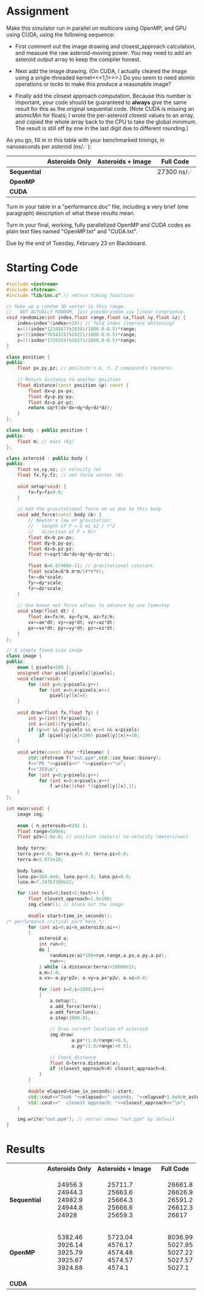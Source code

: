 # Assignment
Make this simulator run in parallel on multicore using OpenMP, and GPU using CUDA, using the following sequence:

*   First comment out the image drawing and closest_approach calculation, and measure the raw asteroid-moving power.  You may need to add an asteroid output array to keep the compiler honest.

*   Next add the image drawing.  (On CUDA, I actually cleared the image using a single-threaded kernel<<<1,1>>>.)  Do you seem to need atomic operations or locks to make this produce a reasonable image?

*   Finally add the closest approach computation.  Because this number is important, your code should be guaranteed to **always** give the same result for this as the original sequential code.  (Note CUDA is missing an atomicMin for floats; I wrote the per-asteroid closest values to an array, and copied the whole array back to the CPU to take the global minimum.  The result is still off by one in the last digit due to different rounding.)

As you go, fill in in this table with your benchmarked timings, in nanoseconds per asteroid (ns/☄):

|                | Asteroids Only | Asteroids + Image |     Full Code |
|----------------|----------------|-------------------|---------------|
| **Sequential** |                |                   |  27300 ns/☄   |
|   **OpenMP**   |                |                   |               |
|    **CUDA**    |                |                   |               |

Turn in your table in a "performance.doc" file, including a very brief (one paragraph) description of what these results mean.

Turn in your final, working, fully parallelized OpenMP and CUDA codes as plain text files named "OpenMP.txt" and "CUDA.txt".

Due by the end of Tuesday, February 23 on Blackboard.

# Starting Code

```cpp
#include <iostream>
#include <fstream>
#include "lib/inc.c" // netrun timing functions

// Make up a random 3D vector in this range.
//   NOT ACTUALLY RANDOM, just pseudorandom via linear congruence.
void randomize(int index,float range,float &x,float &y,float &z) {
    index=index^(index<<24); // fold index (improve whitening)
    x=(((index*1234567)%1039)/1000.0-0.5)*range;
    y=(((index*7654321)%1021)/1000.0-0.5)*range;
    z=(((index*1726354)%1027)/1000.0-0.5)*range;
}

class position {
public:
    float px,py,pz; // position's X, Y, Z components (meters)
    
    // Return distance to another position
    float distance(const position &p) const {
        float dx=p.px-px;
        float dy=p.py-py;
        float dz=p.pz-pz;
        return sqrt(dx*dx+dy*dy+dz*dz);
    }
};

class body : public position {
public:
    float m; // mass (Kg)
};

class asteroid : public body {
public:
    float vx,vy,vz; // velocity (m)
    float fx,fy,fz; // net force vector (N)
    
    void setup(void) {
        fx=fy=fz=0.0;
    }
    
    // Add the gravitational force on us due to this body
    void add_force(const body &b) {
        // Newton's law of gravitation:
        //   length of F = G m1 m2 / r^2
        //   direction of F = R/r
        float dx=b.px-px;
        float dy=b.py-py;
        float dz=b.pz-pz;
        float r=sqrt(dx*dx+dy*dy+dz*dz);
        
        float G=6.67408e-11; // gravitational constant
        float scale=G*b.m*m/(r*r*r);
        fx+=dx*scale;
        fy+=dy*scale;
        fz+=dz*scale;
    }
    
    // Use known net force values to advance by one timestep
    void step(float dt) {
        float ax=fx/m, ay=fy/m, az=fz/m;
        vx+=ax*dt; vy+=ay*dt; vz+=az*dt;
        px+=vx*dt; py+=vy*dt; pz+=vz*dt;
    }
};

// A simple fixed-size image
class image {
public:
    enum { pixels=500 };
    unsigned char pixel[pixels][pixels];
    void clear(void) {
        for (int y=0;y<pixels;y++)
            for (int x=0;x<pixels;x++) 
                pixel[y][x]=0;
    }
    
    void draw(float fx,float fy) {
        int y=(int)(fx*pixels);
        int x=(int)(fy*pixels);
        if (y>=0 && y<pixels && x>=0 && x<pixels)
            if (pixel[y][x]<200) pixel[y][x]+=10;
    }
    
    void write(const char *filename) {
        std::ofstream f("out.ppm",std::ios_base::binary);
        f<<"P5 "<<pixels<<" "<<pixels<<"\n";
        f<<"255\n";
        for (int y=0;y<pixels;y++)
            for (int x=0;x<pixels;x++) 
                f.write((char *)&pixel[y][x],1);
    }
};

int main(void) {
    image img;
    
    enum { n_asteroids=8192 };
    float range=500e6;
    float p2v=3.0e-6; // position (meters) to velocity (meters/sec)
    
    body terra; 
    terra.px=0.0; terra.py=0.0; terra.pz=0.0; 
    terra.m=5.972e24;
    
    body luna;
    luna.px=384.4e6; luna.py=0.0; luna.pz=0.0;
    luna.m=7.34767309e22;

    for (int test=0;test<5;test++) {
        float closest_approach=1.0e100;
        img.clear(); // black out the image
    
        double start=time_in_seconds();
/* performance critical part here */
        for (int ai=0;ai<n_asteroids;ai++)
        {
            asteroid a;
            int run=0;
            do {
                randomize(ai*100+run,range,a.px,a.py,a.pz);
                run++;
            } while (a.distance(terra)<10000e3);
            a.m=1.0;
            a.vx=-a.py*p2v; a.vy=a.px*p2v; a.vz=0.0;
            
            for (int i=0;i<1000;i++)
            {
                a.setup();
                a.add_force(terra);
                a.add_force(luna);
                a.step(1000.0);
                
                // Draw current location of asteroid
                img.draw(
                        a.px*(1.0/range)+0.5,
                        a.py*(1.0/range)+0.5);
                
                // Check distance
                float d=terra.distance(a);
                if (closest_approach>d) closest_approach=d;
            }
        }
        
        double elapsed=time_in_seconds()-start;
        std::cout<<"Took "<<elapsed<<" seconds, "<<elapsed*1.0e9/n_asteroids<<" ns/asteroid\n";
        std::cout<<"  closest approach: "<<closest_approach<<"\n";
    }

    img.write("out.ppm"); // netrun shows "out.ppm" by default
}
```

# Results

<table align="center">
  <tbody>
    <tr>
      <th></th>
      <th>Asteroids Only</th>
      <th>Asteroids + Image</th>
      <th>Full Code</th>
    </tr>
    <tr>
      <td><b>Sequential</b></td>
      <td>
		<ul style="list-style-type: none !important;">
		  <li>24956.3</li>
		  <li>24944.3</li>
		  <li>24982.9</li>
		  <li>24944.8</li>
		  <li>24928</li>
		</ul>
      </td>
      <td>
		<ul style="list-style-type: none !important;">
		  <li>25711.7</li>
		  <li>25663.6</li>
		  <li>25664.3</li>
		  <li>25666.6</li>
		  <li>25659.3</li>
		</ul>
      </td>
      <td>
      	<ul style="list-style-type: none !important;">
		  <li>26661.8</li>
		  <li>26626.9</li>
		  <li>26591.2</li>
		  <li>26612.3</li>
		  <li>26617</li>
		</ul>
      </td>
    </tr>
    <tr>
      <td><b>OpenMP</b></td>
      <td>
		<ul style="list-style-type: none !important;">
		  <li>5382.46</li>
		  <li>3926.14</li>
		  <li>3925.79</li>
		  <li>3925.67</li>
		  <li>3924.68</li>
		</ul>
      </td>
      <td>
		<ul style="list-style-type: none !important;">
		  <li>5723.04</li>
		  <li>4576.17</li>
		  <li>4574.48</li>
		  <li>4574.57</li>
		  <li>4574.1</li>
		</ul>
      </td>
      <td>
		<ul style="list-style-type: none !important;">
		  <li>8036.99</li>
		  <li>5027.95</li>
		  <li>5027.22</li>
		  <li>5027.57</li>
		  <li>5027.1</li>
		</ul>
      </td>
    </tr>
    <tr>
      <td><b>CUDA</b></td>
      <td>
		<ul style="list-style-type: none !important;">
		  <li></li>
		  <li></li>
		  <li></li>
		  <li></li>
		  <li></li>
		</ul>
      </td>
      <td>
		<ul style="list-style-type: none !important;">
		  <li></li>
		  <li></li>
		  <li></li>
		  <li></li>
		  <li></li>
		</ul>
      </td>
      <td>
		<ul style="list-style-type: none !important;">
		  <li></li>
		  <li></li>
		  <li></li>
		  <li></li>
		  <li></li>
		</ul>
      </td>
    </tr>
    </tr>
  </tbody>
</table>